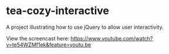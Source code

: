 # tea-cozy-interactive
A project illustrating how to use jQuery to allow user interactivity. 

View the screencast here: https://www.youtube.com/watch?v=te54WZMf1ek&feature=youtu.be
